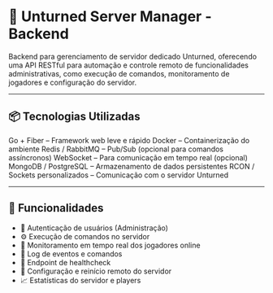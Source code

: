 # 🧩 Unturned Server Manager - Backend
Backend para gerenciamento de servidor dedicado Unturned, oferecendo uma API RESTful para automação e controle remoto de funcionalidades administrativas, como execução de comandos, monitoramento de jogadores e configuração do servidor.

---

## 📦 Tecnologias Utilizadas
Go + Fiber – Framework web leve e rápido
Docker – Containerização do ambiente
Redis / RabbitMQ – Pub/Sub (opcional para comandos assíncronos)
WebSocket – Para comunicação em tempo real (opcional)
MongoDB / PostgreSQL – Armazenamento de dados persistentes
RCON / Sockets personalizados – Comunicação com o servidor Unturned

---

## 🚀 Funcionalidades
- 🔐 Autenticação de usuários (Administração)
- ⚙️ Execução de comandos no servidor
- 📡 Monitoramento em tempo real dos jogadores online
- 📜 Log de eventos e comandos
- 🧪 Endpoint de healthcheck
- 📁 Configuração e reinício remoto do servidor
- 📈 Estatísticas do servidor e players
